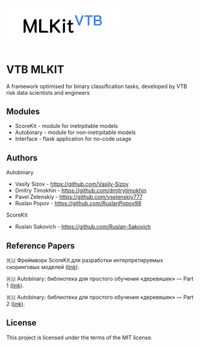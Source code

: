 <img src=https://raw.githubusercontent.com/VTB-DS/MLKIT/main/interface/static/vtbmlkit_logo.png width=300 />

VTB MLKIT
===============================

A framework optimised for binary classification tasks, developed by VTB risk data scientists and engineers

Modules
----------------

* ScoreKit - module for inetrpitable models 
* Autobinary - module for non-inetrpitable models
* Interface - flask application for no-code usage

Authors
----------------

Autobinary
* Vasily Sizov - https://github.com/Vasily-Sizov
* Dmitry Timokhin - https://github.com/dmitrytimokhin
* Pavel Zelenskiy - https://github.com/vselenskiy777
* Ruslan Popov - https://github.com/RuslanPopov98
  
ScoreKit
* Ruslan Sakovich - https://github.com/Ruslan-Sakovich

Reference Papers
----------------

🇷🇺 Фреймворк ScoreKit для разработки интерпретируемых скоринговых моделей ([link](https://habr.com/ru/companies/vtb/articles/743392/)). 

🇷🇺 Autobinary: библиотека для простого обучения «деревяшек» — Part 1 ([link](https://habr.com/ru/companies/vtb/articles/725956/)). 

🇷🇺 Autobinary: библиотека для простого обучения «деревяшек» — Part 2 ([link](https://habr.com/ru/companies/vtb/articles/730028/)). 

License
-------

This project is licensed under the terms of the MIT license.

